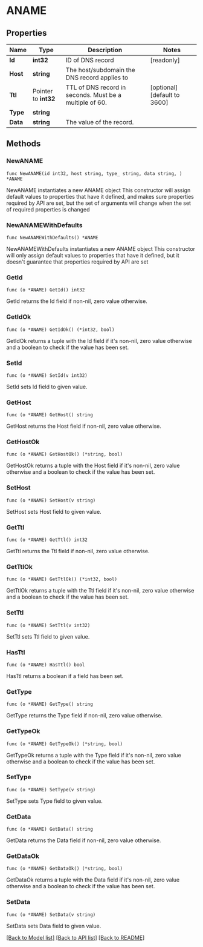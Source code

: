 # ANAME

## Properties

Name | Type | Description | Notes
------------ | ------------- | ------------- | -------------
**Id** | **int32** | ID of DNS record | [readonly] 
**Host** | **string** | The host/subdomain the DNS record applies to | 
**Ttl** | Pointer to **int32** | TTL of DNS record in seconds. Must be a multiple of 60. | [optional] [default to 3600]
**Type** | **string** |  | 
**Data** | **string** | The value of the record. | 

## Methods

### NewANAME

`func NewANAME(id int32, host string, type_ string, data string, ) *ANAME`

NewANAME instantiates a new ANAME object
This constructor will assign default values to properties that have it defined,
and makes sure properties required by API are set, but the set of arguments
will change when the set of required properties is changed

### NewANAMEWithDefaults

`func NewANAMEWithDefaults() *ANAME`

NewANAMEWithDefaults instantiates a new ANAME object
This constructor will only assign default values to properties that have it defined,
but it doesn't guarantee that properties required by API are set

### GetId

`func (o *ANAME) GetId() int32`

GetId returns the Id field if non-nil, zero value otherwise.

### GetIdOk

`func (o *ANAME) GetIdOk() (*int32, bool)`

GetIdOk returns a tuple with the Id field if it's non-nil, zero value otherwise
and a boolean to check if the value has been set.

### SetId

`func (o *ANAME) SetId(v int32)`

SetId sets Id field to given value.


### GetHost

`func (o *ANAME) GetHost() string`

GetHost returns the Host field if non-nil, zero value otherwise.

### GetHostOk

`func (o *ANAME) GetHostOk() (*string, bool)`

GetHostOk returns a tuple with the Host field if it's non-nil, zero value otherwise
and a boolean to check if the value has been set.

### SetHost

`func (o *ANAME) SetHost(v string)`

SetHost sets Host field to given value.


### GetTtl

`func (o *ANAME) GetTtl() int32`

GetTtl returns the Ttl field if non-nil, zero value otherwise.

### GetTtlOk

`func (o *ANAME) GetTtlOk() (*int32, bool)`

GetTtlOk returns a tuple with the Ttl field if it's non-nil, zero value otherwise
and a boolean to check if the value has been set.

### SetTtl

`func (o *ANAME) SetTtl(v int32)`

SetTtl sets Ttl field to given value.

### HasTtl

`func (o *ANAME) HasTtl() bool`

HasTtl returns a boolean if a field has been set.

### GetType

`func (o *ANAME) GetType() string`

GetType returns the Type field if non-nil, zero value otherwise.

### GetTypeOk

`func (o *ANAME) GetTypeOk() (*string, bool)`

GetTypeOk returns a tuple with the Type field if it's non-nil, zero value otherwise
and a boolean to check if the value has been set.

### SetType

`func (o *ANAME) SetType(v string)`

SetType sets Type field to given value.


### GetData

`func (o *ANAME) GetData() string`

GetData returns the Data field if non-nil, zero value otherwise.

### GetDataOk

`func (o *ANAME) GetDataOk() (*string, bool)`

GetDataOk returns a tuple with the Data field if it's non-nil, zero value otherwise
and a boolean to check if the value has been set.

### SetData

`func (o *ANAME) SetData(v string)`

SetData sets Data field to given value.



[[Back to Model list]](../README.md#documentation-for-models) [[Back to API list]](../README.md#documentation-for-api-endpoints) [[Back to README]](../README.md)


